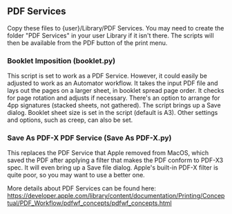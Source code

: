 ## PDF Services

Copy these files to {user}/Library/PDF Services. You may need to create the folder "PDF Services" in your user Library if it isn't there. The scripts will then be available from the PDF button of the print menu.


### Booklet Imposition (booklet.py)
This script is set to work as a PDF Service. However, it could easily be adjusted to work as an Automator workflow. It takes the input PDF file and lays out the pages on a larger sheet, in booklet spread page order. It checks for page rotation and adjusts if necessary. There's an option to arrange for 4pp signatures (stacked sheets, not gathered). The script brings up a Save dialog.
Booklet sheet size is set in the script (default is A3). Other settings and options, such as creep, can also be set.

### Save As PDF-X PDF Service (Save As PDF-X.py)
This replaces the PDF Service that Apple removed from MacOS, which saved the PDF after applying a filter that makes the PDF conform to PDF-X3 spec. It will even bring up a Save file dialog. Apple's built-in PDF-X filter is quite poor, so you may want to use a better one.

More details about PDF Services can be found here:
https://developer.apple.com/library/content/documentation/Printing/Conceptual/PDF_Workflow/pdfwf_concepts/pdfwf_concepts.html
